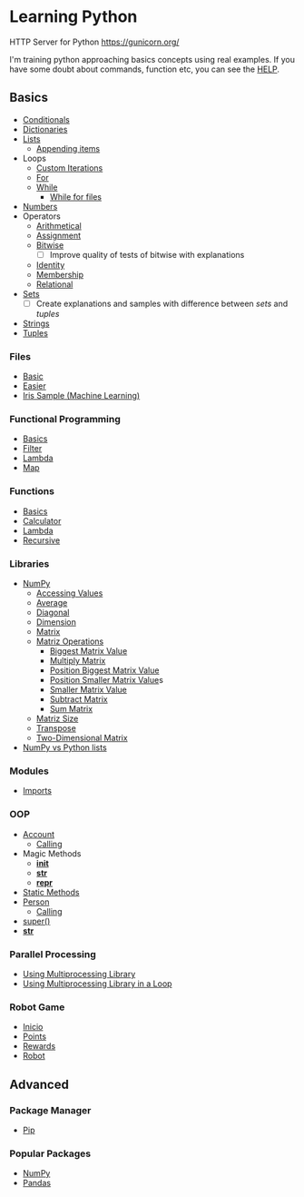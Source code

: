 # Learning Python

HTTP Server for Python https://gunicorn.org/

I'm training python approaching basics concepts using real examples. If you have some doubt about commands, function etc, you can see the [HELP](help.py).

## Basics
* [Conditionals](basics/conditionals/main.py)
* [Dictionaries](basics/dictionaries/main.py)
* [Lists](basics/lists/main.py)
    * [Appending items](libs/num_vs_python-list.py#L22)
* Loops
    * [Custom Iterations](iterations/custom_iteration.py)
    * [For](basics/loops/for.py)
    * [While](basics/loops/while.py)
        * [While for files](files/iris-sample.py#L4)
* [Numbers](basics/numbers/main.py)
* Operators
    * [Arithmetical](basics/operators/arithmetical.py)
    * [Assignment](basics/operators/assignment.py)
    * [Bitwise](basics/operators/bitwise.py)
        - [ ] Improve quality of tests of bitwise with explanations
    * [Identity](basics/operators/identity.py)
    * [Membership](basics/operators/membership.py)
    * [Relational](basics/operators/relational.py)
* [Sets](basics/sets/main.py)
    - [ ] Create explanations and samples with difference between *sets* and *tuples*
* [Strings](basics/strings/main.py)
* [Tuples](basics/tuples/main.py)

### Files
* [Basic](files/basic.py)
* [Easier](files/easier.py)
* [Iris Sample (Machine Learning)](files/iris-sample.py)

### Functional Programming
* [Basics](functional_programming/basics.py)
* [Filter](functional_programming/filter.py)
* [Lambda](functional_programming/lambda.py)
* [Map](functional_programming/map.py)

### Functions
* [Basics](functions/basics.py)
* [Calculator](functions/calculator.py)
* [Lambda](functions/lambda.py)
* [Recursive](functions/recursive.py)

### Libraries
* [NumPy](libs/num.py)
    * [Accessing Values](libs/num.py#L14)
    * [Average](libs/num_vs_python-list.py#L9)
    * [Diagonal](libs/num_vs_python-list.py#L12)
    * [Dimension](libs/num_vs_python-list.py#L15)
    * [Matrix](libs/num.py#L4)
    * [Matriz Operations](libs/num.py#L32)
        * [Biggest Matrix Value](libs/num.py#L42)
        * [Multiply Matrix](libs/num.py#L38)
        * [Position Biggest Matrix Value](libs/num.py#L48)
        * [Position Smaller Matrix Value](libs/num.py#L51)s
        * [Smaller Matrix Value](libs/num.py#L45)
        * [Subtract Matrix](libs/num.py#L39)
        * [Sum Matrix](libs/num.py#L37)
    * [Matriz Size](libs/num.py#L27)
    * [Transpose](libs/num.py#L23)
    * [Two-Dimensional  Matrix](libs/num.py#L10)
* [NumPy vs Python lists](libs/num_vs_python-list.py)

### Modules
* [Imports](modules/main.py)


### OOP
* [Account](oop/account/account.py)
    * [Calling](oop/account/index.py)
* Magic Methods
    * [__init__](oop/magic_methods/index.py)
    * [__str__](oop/magic_methods/index.py)
    * [__repr__](oop/magic_methods/index.py)
* [Static Methods](oop/classes/math_utils.py)
* [Person](oop/person/person.py)
    * [Calling](oop/person/index.py)
* [super()](oop/robot/tars.py)
* [__str__](robot_game/Rewards.py)

### Parallel Processing
* [Using Multiprocessing Library](parallel_processing/mtprocessing.py)
* [Using Multiprocessing Library in a Loop](parallel_processing/loop_multiprocessing.py)

### Robot Game
* [Inicio](robot_game/index.py)
* [Points](robot_game/Point.py)
* [Rewards](robot_game/Rewards.py)
* [Robot](robot_game/Robot.py)


## Advanced

### Package Manager
* [Pip](advanced/pip.md)

### Popular Packages
* [NumPy](advanced/popular_packages/num.py)
* [Pandas](advanced/popular_packages/pandas.MD)

